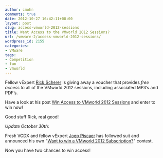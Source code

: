 ```yaml
---
author: cmohn
comments: true
date: 2012-10-27 16:42:11+00:00
layout: post
slug: access-vmworld-2012-sessions
title: Want Access to the VMworld 2012 Sessions?
url: /vmware-2/access-vmworld-2012-sessions/
wordpress_id: 2155
categories:
- VMware
tags:
- Competition
- fun
- vmworld
---
```


Fellow vExpert [Rick Scherer](http://twitter.com/rick_vmwaretips) is giving away a voucher that provides _free access_ to all of the VMworld 2012 sessions, including associated MP3′s and PDF’s.

Have a look at his post [Win Access to VMworld 2012 Sessions](http://vmwaretips.com/wp/2012/10/27/win-access-to-vmworld-2012-sessions/) and enter to win now!

Good stuff Rick, real good!

_Update October 30th:_

Fresh VCDX and fellow vExpert [Joep Piscaer](http://twitter.com/jpiscaer) has followed suit and announced his own "[Want to win a VMworld 2012 Subscription?](http://www.virtuallifestyle.nl/2012/10/want-to-win-a-vmworld-2012-subscription/)" contest.

Now you have two chances to win access!
